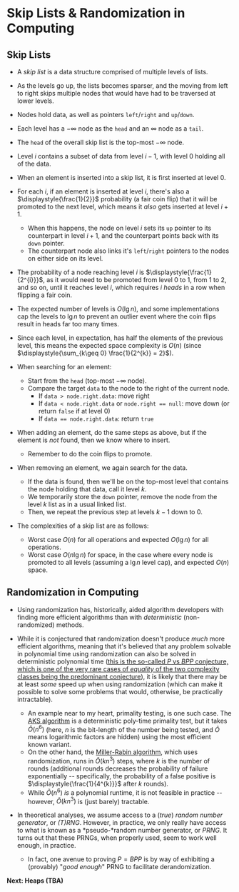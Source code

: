 # Skip Lists & Randomization in Computing

## Skip Lists

* A *skip list* is a data structure comprised of multiple levels of lists.

* As the levels go up, the lists becomes sparser, and the moving from left to right skips multiple nodes that would have had to be traversed at lower levels.

* Nodes hold data, as well as pointers `left`/`right` and `up`/`down`.

* Each level has a $-\infty$ node as the `head` and an $\infty$ node as a `tail`.

* The `head` of the overall skip list is the top-most $-\infty$ node.

* Level $i$ contains a subset of data from level $i-1$, with level $0$ holding all of the data.

* When an element is inserted into a skip list, it is first inserted at level $0$.

* For each $i$, if an element is inserted at level $i$, there's also a $\displaystyle{\frac{1}{2}}$ probability (a fair coin flip) that it will be promoted to the next level, which means it *also* gets inserted at level $i+1$.
    * When this happens, the node on level $i$ sets its `up` pointer to its counterpart in level $i+1$, and the counterpart points back with its `down` pointer.
    * The counterpart node also links it's `left`/`right` pointers to the nodes on either side on its level.

* The probability of a node reaching level $i$ is $\displaystyle{\frac{1}{2^{i}}}$, as it would need to be promoted from level $0$ to $1$, from $1$ to $2$, and so on, until it reaches level $i$, which requires $i$ *heads* in a row when flipping a fair coin.

* The expected number of levels is $O\left(\lg n\right)$, and some implementations cap the levels to $\lg n$ to prevent an outlier event where the coin flips result in heads far too many times.

* Since each level, in expectation, has half the elements of the previous level, this means the expected space complexity is $O\left(n\right)$ (since $\displaystyle{\sum_{k\geq 0} \frac{1}{2^{k}} = 2}$).

* When searching for an element:
    * Start from the `head` (top-most $-\infty$ node).
    * Compare the target `data` to the node to the right of the current node.
        * If `data > node.right.data`: move right
        * If `data < node.right.data` or `node.right == null`: move down (or return `false` if at level $0$)
        * If `data == node.right.data`: return `true`

* When adding an element, do the same steps as above, but if the element is *not* found, then we know where to insert.
    * Remember to do the coin flips to promote.

* When removing an element, we again search for the data.
    * If the data is found, then we'll be on the top-most level that contains the node holding that data, call it level $k$.
    * We temporarily store the `down` pointer, remove the node from the level $k$ list as in a usual linked list.
    * Then, we repeat the previous step at levels $k-1$ down to $0$.

* The complexities of a skip list are as follows:
    * Worst case $O\left(n\right)$ for all operations and expected $O\left(\lg n\right)$ for all operations.
    * Worst case $O\left(n \lg n\right)$ for space, in the case where every node is promoted to all levels (assuming a $\lg n$ level cap), and expected $O\left(n\right)$ space.

## Randomization in Computing

* Using randomization has, historically, aided algorithm developers with finding more efficient algorithms than with *deterministic* (non-randomized) methods.

* While it is conjectured that randomization doesn't produce *much* more efficient algorithms, meaning that it's believed that any problem solvable in polynomial time using randomization can also be solved in deterministic polynomial time ([this is the so-called $P$ vs $BPP$ conjecture, which is one of the very rare cases of *equality* of the two complexity classes being the predominant conjecture](https://en.wikipedia.org/wiki/BPP_(complexity)#Derandomization)), it is likely that there may be at least *some* speed up when using randomization (which can make it possible to solve some problems that would, otherwise, be practically intractable).
    * An example near to my heart, primality testing, is one such case. The [AKS algorithm](https://en.wikipedia.org/wiki/AKS_primality_test) is a deterministic poly-time primality test, but it takes $\widetilde{O}\left(n^{6}\right)$ (here, $n$ is the bit-length of the number being tested, and $\widetilde{O}$ means logarithmic factors are hidden) using the most efficient known variant.
    * On the other hand, the [Miller-Rabin algorithm](https://en.wikipedia.org/wiki/Miller%E2%80%93Rabin_primality_test), which uses randomization, runs in $\widetilde{O}\left(k n^{3}\right)$ steps, where $k$ is the number of rounds (additional rounds decreases the probability of failure exponentially -- specifically, the probability of a false positive is $\displaystyle{\frac{1}{4^{k}}}$ after $k$ rounds).
    * While $\widetilde{O}\left(n^{6}\right)$ *is* a polynomial runtime, it is not feasible in practice -- however, $\widetilde{O}\left(k n^{3}\right)$ is (just barely) tractable.

* In theoretical analyses, we assume access to a (*true*) *random number generator*, or *(T)RNG*. However, in practice, we only really have access to what is known as a *pseudo-*random number generator, or *PRNG*. It turns out that these PRNGs, when properly used, seem to work well enough, in practice.
    * In fact, one avenue to proving $P = BPP$ is by way of exhibiting a (provably) "*good enough*" PRNG to facilitate derandomization.

**Next: Heaps (TBA)**